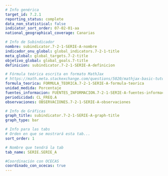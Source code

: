 ```yaml
---
# Info genérica
target_id: 7.2.1
reporting_status: complete
data_non_statistical: false
indicator_sort_order: 07-02-01-aa
national_geographical_coverage: Canarias

# Info de Subindicador
nombre: subindicator.7-2-1-SERIE-A-nombre
indicador_onu_global: global_indicators.7-2-1-title
meta_global: global_targets.7-2-title
objetivo_global: global_goals.7-title
definicion: subindicator.7-2-1-SERIE-A-definicion

# Fórmula teórica escrita en formato MathJax
# https://math.meta.stackexchange.com/questions/5020/mathjax-basic-tutorial-and-quick-reference
formula_teorica: FORMULA_TEORICA.7-2-1-SERIE-A-formula-teorica
unidad_medida: Porcentaje
fuentes_informacion: FUENTES_INFORMACION.7-2-1-SERIE-A-fuentes-informacion
periodicidad: CL_FREQ.A
observaciones: OBSERVACIONES.7-2-1-SERIE-A-observaciones

# Info de Gráficas
graph_title: subindicator.7-2-1-SERIE-A-graph-title
graph_type: bar

# Info para las tabs
# Orden en que se mostrará esta tab...
sort_order: 1

# Nombre que tendrá la tab
tab_name: SERIE.SERIE_A

#Coordinación con OCECAS
coordinado_con_ocecas: true
---
```


